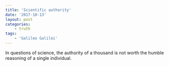 ```yaml
---
title: 'Scientific authority'
date: '2017-10-13'
layout: post
categories:
    - truth
tags:
    - 'Galileo Galilei'
---
```


In questions of science, the authority of a thousand is not worth the humble reasoning of a single individual.